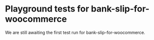 # Playground tests for bank-slip-for-woocommerce
We are still awaiting the first test run for bank-slip-for-woocommerce.
